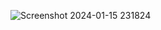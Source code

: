 
![Screenshot 2024-01-15 231824](https://github.com/karthick-dkk/Terraform/assets/128692563/c6de461c-bdcf-481b-9715-a81de7cb05e8)
